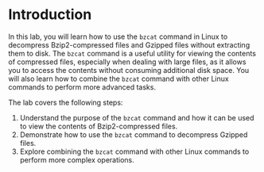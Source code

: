 # Introduction

In this lab, you will learn how to use the `bzcat` command in Linux to decompress Bzip2-compressed files and Gzipped files without extracting them to disk. The `bzcat` command is a useful utility for viewing the contents of compressed files, especially when dealing with large files, as it allows you to access the contents without consuming additional disk space. You will also learn how to combine the `bzcat` command with other Linux commands to perform more advanced tasks.

The lab covers the following steps:

1. Understand the purpose of the `bzcat` command and how it can be used to view the contents of Bzip2-compressed files.
2. Demonstrate how to use the `bzcat` command to decompress Gzipped files.
3. Explore combining the `bzcat` command with other Linux commands to perform more complex operations.
